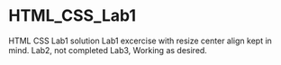 # HTML_CSS_Lab1
HTML CSS Lab1 solution
Lab1 excercise with resize center align kept in mind.
Lab2, not completed
Lab3, Working as desired.

